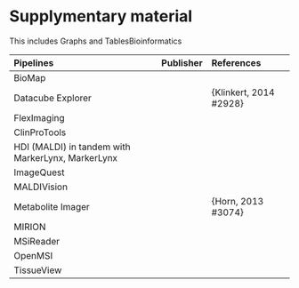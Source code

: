 # Supplymentary material
This includes Graphs and TablesBioinformatics 

Pipelines|Publisher|References
:--- | :--- | :---
BioMap | | 
Datacube Explorer | | {Klinkert, 2014 #2928}
FlexImaging | | 
ClinProTools | |
HDI (MALDI) in tandem with MarkerLynx, MarkerLynx || 
ImageQuest || 
MALDIVision | | 
Metabolite Imager | | {Horn, 2013 #3074}
MIRION ||
MSiReader ||
OpenMSI ||
TissueView | |